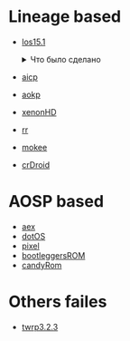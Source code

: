 # Lineage based

- [los15.1](https://drive.google.com/file/d/1vmj55vOcvhRSPOIzXVXVRfVzitehImTj/view?usp=drivesdk)
  <details class="raz9">
    <summary>Что было сделано</summary>
  изменения от 13.03.19 <br>
  обновлены исхи и патч безопасности мартовский
  <details class="raz9">
    <summary>Спрятать текст под спойлер</summary>
    Текст
    </details>
  </details>
  
- [aicp](https://drive.google.com/file/d/1lk1HP0qemuISOHahMWOa3KPitpB3du0B/view?usp=drivesdk)
- [aokp](https://drive.google.com/file/d/11hKBO8qkb23KRzruvnNXYRTPWUiMJ9mw/view?usp=drivesdk)
- [xenonHD](https://drive.google.com/file/d/1hgV0FRLOXCv7H5Rtm5eLZ1vvUbyT5AJc/view?usp=drivesdk)
- [rr](https://drive.google.com/file/d/1lB8xgk7RNegQTbF-ca-TzAt3cnvEm09U/view?usp=drivesdk)
- [mokee](https://drive.google.com/file/d/1ZcCOg3BWnPKSKZNnz8GT-Q1Jgp7lhj00/view?usp=drivesdk)
- [crDroid](https://drive.google.com/file/d/1BiLLsVVhxmCUbrgSomh06UXY5QYLaLet/view?usp=drivesdk)

# AOSP based

- [aex](https://drive.google.com/file/d/1cTGXQwfoivhWWwh8xFntWpGJIkZW7QR3/view?usp=drivesdk)
- [dotOS](https://drive.google.com/file/d/1VdwMvljC-WHd3mwcNQ5Y5GjQQy67ivGp/view?usp=drivesdk)
- [pixel](https://drive.google.com/file/d/1U8HI6s57ifeuJNrzMgWdcuo-YyXovOxJ/view?usp=drivesdk)
- [bootleggersROM](https://drive.google.com/file/d/1e-jErMNw0hKwBucrD4hlpTZpHZ8D9TpY/view?usp=drivesdk)
- [candyRom](https://drive.google.com/file/d/1bKDGNCLrY_AiQn32JouhQgVf-t3b1J0n/view?usp=drivesdk)

# Others failes

- [twrp3.2.3](https://drive.google.com/file/d/1zy-mQ5AgV6jVtaFxA6kWaiOoO42GjaMd/view?usp=drivesdk)
